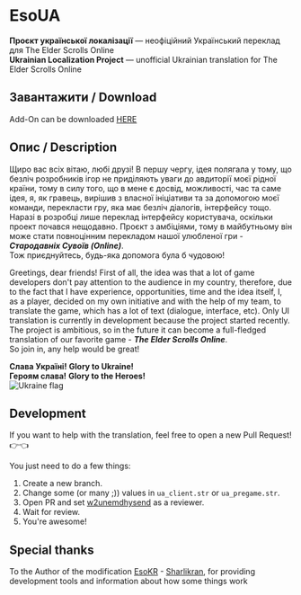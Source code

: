 # EsoUA

**Проєкт української локалізації** — неофіційний Український переклад для The Elder Scrolls Online  
**Ukrainian Localization Project** — unofficial Ukrainian translation for The Elder Scrolls Online

## Завантажити / Download
Add-On can be downloaded [HERE](https://www.esoui.com/downloads/info3437-EsoUAUkrainianLocalizationProject.html#info)

## Опис / Description

Щиро вас всіх вітаю, любі друзі! В першу чергу, ідея полягала у тому, що безліч розробників ігор не
приділяють уваги до авдиторії моєї рідної країни, тому в силу того, що в мене є досвід, можливості,
час та саме ідея, я, як гравець, вирішив з власної ініціативи та за допомогою моєї команди,
перекласти гру, яка має безліч діалогів, інтерфейсу тощо. Наразі в розробці лише переклад інтерфейсу
користувача, оскільки проект почався нещодавно. Проєкт з амбіціями, тому в майбутньому він може
стати повноцінним перекладом нашої улюбленої гри - _**Стародавніх Сувоїв (Online)**_.  
Тож приєднуйтесь, будь-яка допомога була б чудовою!

Greetings, dear friends! First of all, the idea was that a lot of game developers don't pay
attention to the audience in my country, therefore, due to the fact that I have experience,
opportunities, time and the idea itself, I, as a player, decided on my own initiative and with the
help of my team, to translate the game, which has a lot of text (dialogue, interface, etc). Only UI
translation is currently in development because the project started recently. The project is
ambitious, so in the future it can become a full-fledged translation of our favorite game - _**The
Elder Scrolls Online**_.  
So join in, any help would be great!

**Слава Україні!** **Glory to Ukraine!**  
**Героям cлава!** **Glory to the Heroes!**  
![Ukraine flag](https://github.githubassets.com/images/icons/emoji/unicode/1f1fa-1f1e6.png?v8)

## Development

If you want to help with the translation, feel free to open a new Pull Request!
:point_right::point_left:

You just need to do a few things:

1. Create a new branch.
2. Change some (or many ;)) values in `ua_client.str` or `ua_pregame.str`.
3. Open PR and set [w2unemdhysend](https://github.com/w2unemdhysend) as a reviewer.
4. Wait for review.
5. You're awesome!

## Special thanks

To the Author of the modification [EsoKR](https://github.com/ESOUIMods/EsoKR) -
[Sharlikran](https://github.com/Sharlikran), for providing development tools and information about
how some things work

